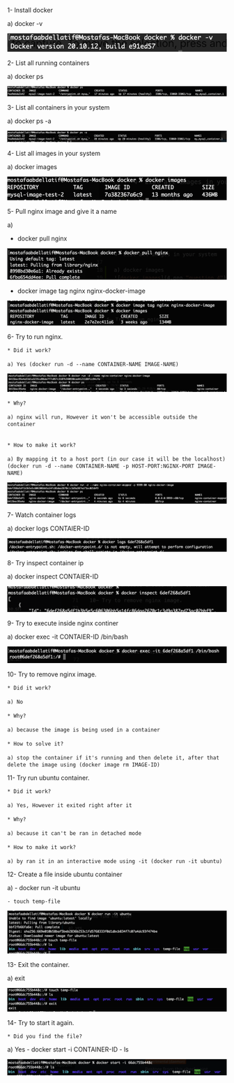 1- Install docker

a) docker -v 

![docker -v](1.png "question 1")

2- List all running containers

a) docker ps

![docker ps](2.png "question 2")

3- List all containers in your system

a) docker ps -a

![docker ps -a](3.png "question 3")

4- List all images in your system

a) docker images

![docker images](4.png "question 4")

5- Pull nginx image and give it a name

a) 
- docker pull nginx

![docker pull nginx](5-1.png "question 5")

- docker image tag nginx nginx-docker-image

![docker image tag nginx nginx-docker-image](5-2.png "question 5")


6- Try to run nginx.

    * Did it work? 

    a) Yes (docker run -d --name CONTAINER-NAME IMAGE-NAME)

![docker run -d --name nginx-container nginx-docker-image](6-1.png "question 6")

    * Why?

    a) nginx will run, However it won't be accessible outside the container


    * How to make it work?

    a) By mapping it to a host port (in our case it will be the localhost)
    (docker run -d --name CONTAINER-NAME -p HOST-PORT:NGINX-PORT IMAGE-NAME)
    
![docker run -d --name nginx-container-mapped -p 9999:80 nginx-docker-image](6-2.png "question 6")


7- Watch container logs

a) docker logs CONTAIER-ID

![docker logs 6def268a5df1](7.png "question 7")

8- Try inspect container ip

a) docker inspect CONTAIER-ID

![docker inspect 6def268a5df1](8.png "question 8")


9- Try to execute inside nginx continer

a) docker exec -it CONTAIER-ID /bin/bash

![docker exec -it 6def268a5df1 /bin/bash](9.png "question 9")


10- Try to remove nginx image. 

    * Did it work? 

    a) No

    * Why?

    a) because the image is being used in a container

    * How to solve it?

    a) stop the container if it's running and then delete it, after that delete the image using (docker image rm IMAGE-ID)


11- Try run ubuntu container.

    * Did it work?  

    a) Yes, However it exited right after it

    * Why?

    a) because it can't be ran in detached mode

    * How to make it work?

    a) by ran it in an interactive mode using -it (docker run -it ubuntu)

12- Create a file inside ubuntu container

a) 
    - docker run -it ubuntu

    - touch temp-file

![touch temp-file](12.png "question 12")


13- Exit the container.

a) exit

![exit](13.png "question 13")


14- Try to start it again. 

    * Did you find the file?

a) Yes
    - docker start -i CONTAINER-ID
    - ls

![docker start -i 66dc755b448c](14.png "question 14")